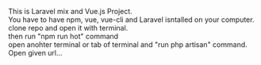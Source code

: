 This is Laravel mix and Vue.js Project.<br>
You have to have npm, vue, vue-cli and Laravel isntalled on your computer. <br>
clone repo and open it with terminal.<br>
then run "npm run hot" command <br>
open anohter terminal or tab of terminal and "run php artisan" command.<br>
Open given url...<br>